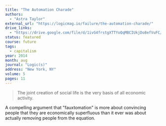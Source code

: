 ```yaml
---
title: "The Automation Charade"
authors:
  - "Astra Taylor"
external_url: "https://logicmag.io/failure/the-automation-charade/"
drive_links:
  - "https://drive.google.com/file/d/1ivG4frstgXTTYoQqMBCIUkjDo8efVuFC/view?usp=drivesdk"
status: featured
course: future
tags:
  - capitalism
year: 2014
month: aug
journal: "Logic(s)"
address: "New York, NY"
volume: 5
pages: 11
---
```


> The joint creation of social life is the very basis of all economic activity.

A compelling argument that "fauxtomation" is more about convincing people that they are economically superfluous than it ever was about actually removing people from the equation.

